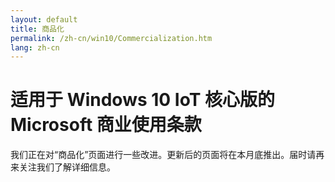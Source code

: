 ```yaml
---
layout: default
title: 商品化
permalink: /zh-cn/win10/Commercialization.htm
lang: zh-cn
---
```


# 适用于 Windows 10 IoT 核心版的 Microsoft 商业使用条款 

我们正在对“商品化”页面进行一些改进。更新后的页面将在本月底推出。届时请再来关注我们了解详细信息。
